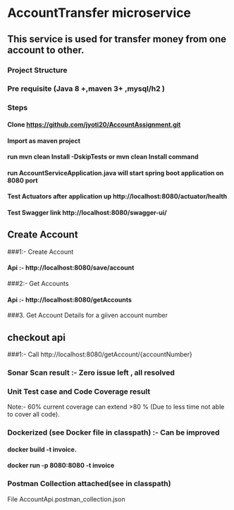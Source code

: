 # AccountTransfer microservice
## This service is used for transfer money from one account to other.
### Project Structure



### Pre requisite (Java 8 +,maven 3+ ,mysql/h2 )

### Steps
#### Clone https://github.com/jyoti20/AccountAssignment.git
#### Import as maven project
#### run mvn clean Install -DskipTests or mvn clean Install command
#### run AccountServiceApplication.java will start spring boot application on 8080 port

#### Test Actuators after application up http://localhost:8080/actuator/health

#### Test Swagger link http://localhost:8080/swagger-ui/



## Create Account
###1:- Create Account
#### Api :- http://localhost:8080/save/account




###2:- Get Accounts
#### Api :- http://localhost:8080/getAccounts



###3. Get Account Details for a giiven account number

## checkout api
###1:- Call http://localhost:8080/getAccount/{accountNumber}



### Sonar Scan result :- Zero issue left , all resolved



### Unit Test case and Code Coverage result
Note:- 60% current coverage can extend >80 %
(Due to less time not able to cover all code).



### Dockerized (see Docker file in classpath) :- Can be improved
#### docker build -t invoice.
#### docker run -p 8080:8080 -t invoice

### Postman Collection attached(see in classpath)
File AccountApi.postman_collection.json


